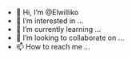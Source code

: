 - 👋 Hi, I’m @Elwilliko
- 👀 I’m interested in ...
- 🌱 I’m currently learning ...
- 💞️ I’m looking to collaborate on ...
- 📫 How to reach me ...

<!---
Elwilliko/Elwilliko is a ✨ special ✨ repository because its `README.md` (this file) appears on your GitHub profile.
You can click the Preview link to take a look at your changes.
--->
